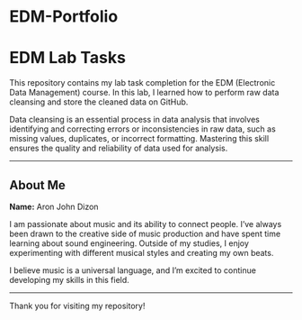 # EDM-Portfolio
# EDM Lab Tasks

This repository contains my lab task completion for the EDM (Electronic Data Management) course. In this lab, I learned how to perform raw data cleansing and store the cleaned data on GitHub. 

Data cleansing is an essential process in data analysis that involves identifying and correcting errors or inconsistencies in raw data, such as missing values, duplicates, or incorrect formatting. Mastering this skill ensures the quality and reliability of data used for analysis.

---

## About Me

**Name:** Aron John Dizon

I am passionate about music and its ability to connect people. I’ve always been drawn to the creative side of music production and have spent time learning about sound engineering. Outside of my studies, I enjoy experimenting with different musical styles and creating my own beats.

I believe music is a universal language, and I’m excited to continue developing my skills in this field.

---

Thank you for visiting my repository!
